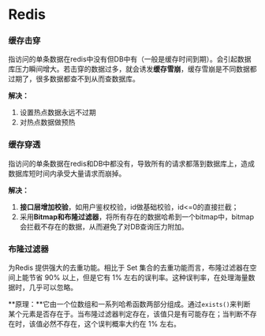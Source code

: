 # Redis

### 缓存击穿

指访问的单条数据在redis中没有但DB中有（一般是缓存时间到期）。会引起数据库压力瞬间增大。若击穿的数据过多，就会诱发**缓存雪崩**，缓存雪崩是不同数据都过期了，很多数据都查不到从而查数据库。

**解决：**

1. 设置热点数据永远不过期
2. 对热点数据做预热

### 缓存穿透

指访问的单条数据在redis和DB中都没有，导致所有的请求都落到数据库上，造成数据库短时间内承受大量请求而崩掉。

**解决：** 

1.  **接口层增加校验**，如用户鉴权校验，id做基础校验，id<=0的直接拦截；
2.  采用**Bitmap和布隆过滤器**，将所有存在的数据哈希到一个bitmap中，bitmap会拦截不存在的数据，从而避免了对DB查询压力附加。

### 布隆过滤器

为Redis 提供强大的去重功能。相比于 Set 集合的去重功能而言，布隆过滤器在空间上能节省 90% 以上，但是它有 1% 左右的误判率。这种误判率，在处理海量数据时，几乎可以忽略。

**原理：**它由一个位数组和一系列哈希函数两部分组成。通过`exists()`来判断某个元素是否存在于。当布隆过滤器判定存在，该值只是有可能存在；当判断不存在时，该值必然不存在，这个误判概率大约在 1% 左右。